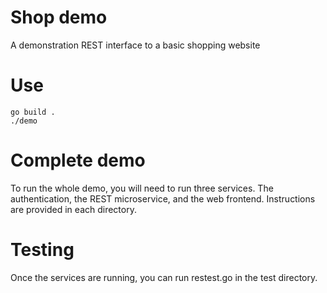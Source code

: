 # Shop demo

A demonstration REST interface to a basic shopping website

# Use

    go build .
    ./demo

# Complete demo

To run the whole demo, you will need to run three services.  The authentication, the REST microservice, and the web frontend.  Instructions are provided in each directory.

# Testing

Once the services are running, you can run restest.go in the test directory.
